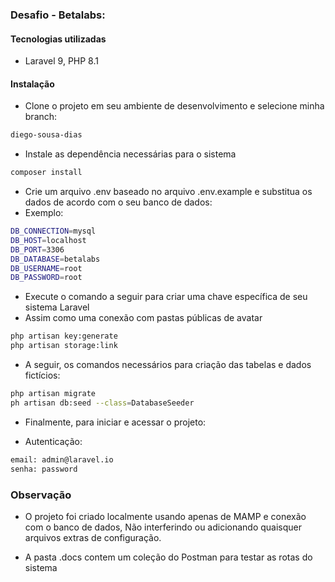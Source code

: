 ### Desafio - Betalabs:

#### Tecnologias utilizadas

-   Laravel 9, PHP 8.1 

#### Instalação

-   Clone o projeto em seu ambiente de desenvolvimento e selecione minha branch:

```bash
diego-sousa-dias
```

-   Instale as dependência necessárias para o sistema

```bash
composer install
```

-   Crie um arquivo .env baseado no arquivo .env.example e substitua os dados de acordo com o seu banco de dados:
-   Exemplo:

```bash
DB_CONNECTION=mysql
DB_HOST=localhost
DB_PORT=3306
DB_DATABASE=betalabs
DB_USERNAME=root
DB_PASSWORD=root
```

-   Execute o comando a seguir para criar uma chave específica de seu sistema Laravel
-   Assim como uma conexão com pastas públicas de avatar

```bash
php artisan key:generate
php artisan storage:link
```

- A seguir, os comandos necessários para criação das tabelas e dados fictícios:

```bash
php artisan migrate
ph artisan db:seed --class=DatabaseSeeder
```

- Finalmente, para iniciar e acessar o projeto:

- Autenticação:
```bash
email: admin@laravel.io
senha: password
```

### Observação

- O projeto foi criado localmente usando apenas de MAMP e conexão com o banco de dados,
Não interferindo ou adicionando quaisquer arquivos extras de configuração.

- A pasta .docs contem um coleção do Postman para testar as rotas do sistema
